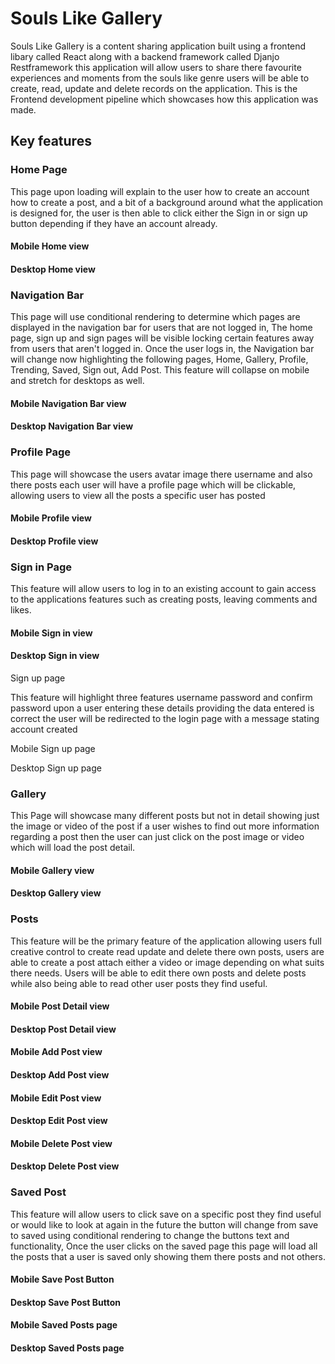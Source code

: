# Souls Like Gallery

Souls Like Gallery is a content sharing application built using a frontend libary called React along with a backend framework called Djanjo Restframework this application will allow users to share there favourite experiences and moments from the souls like genre users will be able to create, read, update and delete records on the application. This is the Frontend development pipeline which showcases how this application was made.



## Key features

### Home Page

This page upon loading will explain to the user how to create an account how to create a post, and a bit of a background around what the
application is designed for, the user is then able to click either the Sign in or sign up button depending if they have an account
already.

#### Mobile Home view

#### Desktop Home view

### Navigation Bar

This page will use conditional rendering to determine which pages are displayed in the navigation bar for users that are not logged in, The home page, sign up and sign pages will be visible locking certain features away from users that aren't logged in. Once the user logs in, the Navigation bar will change now highlighting the following pages, Home, Gallery, Profile, Trending, Saved, Sign out, Add Post. This feature will collapse on mobile and stretch for desktops as well.

#### Mobile Navigation Bar view

#### Desktop Navigation Bar view

### Profile Page

This page will showcase the users avatar image there username and also there posts each user will have a profile page which will be clickable, allowing users to view all the posts a specific user has posted

#### Mobile Profile view

#### Desktop Profile view


### Sign in Page

This feature will allow users to log in to an existing account to gain access to the applications features  such as creating posts, leaving comments and likes.

#### Mobile Sign in view

#### Desktop Sign in view

Sign up page

This feature will highlight three features username password and confirm password upon a user entering these details providing the data entered is correct the user will be redirected to the login page with a message stating account created

Mobile Sign up page

Desktop Sign up page



### Gallery

This Page will showcase many different posts but not in detail showing just the image or video of the post if a user wishes to find out more information regarding a post then the user can just click on the post image or video which will load the post detail.

#### Mobile Gallery view

#### Desktop Gallery view


### Posts

This feature will be the primary feature of the application allowing users full creative control to create read update and delete there own posts, users are able to create a post attach either a video or image depending on what suits there needs. Users will be able to edit there own posts and delete posts while also being able to read other user posts they find useful.

#### Mobile Post Detail view

#### Desktop Post Detail view

#### Mobile Add Post view

#### Desktop Add Post view

#### Mobile Edit Post view

#### Desktop Edit Post view

#### Mobile Delete Post view

#### Desktop Delete Post view

### Saved Post

This feature will allow users to click save on a specific post they find useful or would like to look at again in the future the button will change from save to saved using conditional rendering to change the buttons text and functionality, Once the user clicks on the saved page this page will load all the posts that a user is saved only showing them there posts and not others.

#### Mobile Save Post Button

#### Desktop Save Post Button

#### Mobile Saved Posts page

#### Desktop Saved Posts page
